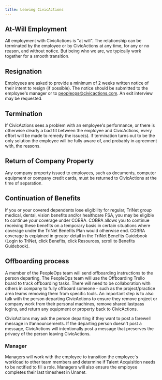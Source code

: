 ```yaml
---
title: Leaving CivicActions
---
```


## At-Will Employment

All employment with CivicActions is "at will". The relationship can be terminated by the employee or by CivicActions at any time, for any or no reason, and without notice. But being who we are, we typically work together for a smooth transition.

## Resignation

Employees are asked to provide a minimum of 2 weeks written notice of their intent to resign (if possible). The notice should be submitted to the employee's manager or to peopleops@civicactions.com. An exit interview may be requested.

## Termination

If CivicActions sees a problem with an employee's performance, or there is otherwise clearly a bad fit between the employee and CivicActions, every effort will be made to remedy the issue(s). If termination turns out to be the only solution the employee will be fully aware of, and probably in agreement with, the reasons.

## Return of Company Property

Any company property issued to employees, such as documents, computer equipment or company credit cards, must be returned to CivicActions at the time of separation.

## Continuation of Benefits

If you or your covered dependents lose eligibility for regular, TriNet group medical, dental, vision benefits and/or healthcare FSA, you may be eligible to continue your coverage under COBRA. COBRA allows you to continue receiving these benefits on a temporary basis in certain situations where coverage under the TriNet Benefits Plan would otherwise end. COBRA coverage is explained in greater detail in the TriNet Benefits Guidebook (Login to TriNet, click Benefits, click Resources, scroll to Benefits Guidebook).

## Offboarding process

A member of the PeopleOps team will send offboarding instructions to the person departing. The PeopleOps team will use the Offboarding Trello board to track offboarding tasks. There will need to be collaboration with others in company to fully offboard someone - such as the project/practice area teams removing them from specific tools. An important step is to also talk with the person departing CivicActions to ensure they remove project or company work from their personal machines, remove shared lastpass logins, and return any equipment or property back to CivicActions.

CivicActions may ask the person departing if they want to post a farewell message in #announcements. If the departing person doesn't post a message, CivicActions will intentionally post a message that preserves the privacy of the person leaving CivicActions.

### Manager

Managers will work with the employee to transition the employee's workload to other team members and determine if Talent Acquisition needs to be notified to fill a role.
Managers will also ensure the employee completes their last timesheet in Unanet.

